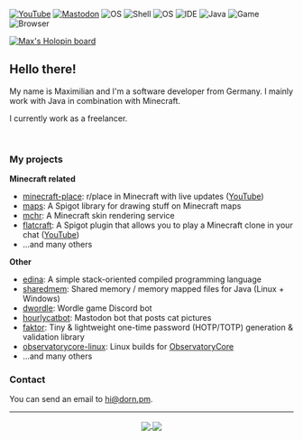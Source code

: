 <!--![Cat](https://github.com/RealCerus/RealCerus/blob/master/flying%20edina.gif?raw=true)-->
[![YouTube](https://img.shields.io/badge/YouTube-Cerusss-informational?style=flat&logo=youtube&logoColor=white&color=FF0000)](https://youtube.com/Cerusss) [![Mastodon](https://img.shields.io/badge/Mastodon-%40cerus%40chaos.social-informational?style=flat&logo=mastodon&logoColor=white&color=6265ff)](https://chaos.social/@cerus) ![OS](https://img.shields.io/badge/OS-Arch-informational?style=flat&logo=archlinux&logoColor=white&color=777777) ![Shell](https://img.shields.io/badge/Shell-Zsh-informational?style=flat&logo=linux&logoColor=white&color=777777) ![OS](https://img.shields.io/badge/Desktop-KDE-informational?style=flat&logo=kde&logoColor=white&color=777777) ![IDE](https://img.shields.io/badge/IDE-IntelliJ-informational?style=flat&logo=intellijidea&logoColor=white&color=777777) ![Java](https://img.shields.io/badge/Lang-Java-informational?style=flat&logo=java&logoColor=white&color=777777) ![Game](https://img.shields.io/badge/Game-Minecraft-informational?style=flat&logo=mojangstudios&logoColor=white&color=777777) ![Browser](https://img.shields.io/badge/Browser-Brave-informational?style=flat&logo=brave&logoColor=white&color=777777)

[![Max's Holopin board](https://holopin.io/api/user/board?user=max)](https://holopin.io/@max)

## Hello there!

My name is Maximilian and I'm a software developer from Germany. I mainly work with Java in combination with Minecraft.

I currently work as a freelancer.

<br>

### My projects

**Minecraft related**
- [minecraft-place](https://github.com/cerus/minecraft-place): r/place in Minecraft with live updates ([YouTube](https://www.youtube.com/watch?v=vwLOoHHjgkg))
- [maps](https://github.com/cerus/maps): A Spigot library for drawing stuff on Minecraft maps
- [mchr](https://github.com/cerus/mchr): A Minecraft skin rendering service
- [flatcraft](https://github.com/cerus/flatcraft): A Spigot plugin that allows you to play a Minecraft clone in your chat ([YouTube](https://www.youtube.com/watch?v=pwk8rcLN4j8))
- ...and many others

**Other**
- [edina](https://github.com/cerus/edina): A simple stack-oriented compiled programming language
- [sharedmem](https://github.com/cerus/sharedmem): Shared memory / memory mapped files for Java (Linux + Windows)
- [dwordle](https://github.com/cerus/dwordle): Wordle game Discord bot
- [hourlycatbot](https://github.com/cerus/hourlycatbot): Mastodon bot that posts cat pictures
- [faktor](https://github.com/cerus/faktor): Tiny & lightweight one-time password (HOTP/TOTP) generation & validation library
- [observatorycore-linux](https://github.com/cerus/observatorycore-linux): Linux builds for [ObservatoryCore](https://github.com/Xjph/ObservatoryCore)
- ...and many others

### Contact

You can send an email to [hi@dorn.pm](mailto:hi@dorn.pm).

---

<p align="center">
  <a href="https://github.com/anuraghazra/github-readme-stats">
    <img align="center" src="https://github-readme-stats.vercel.app/api/top-langs/?username=cerus&theme=nord&layout=compact&show_icons=true" />
  </a>
  <a href="https://github.com/anuraghazra/github-readme-stats">
    <img align="center" src="https://github-readme-stats.vercel.app/api?username=cerus&show_icons=true&include_all_commits=true&count_private=true&theme=nord" />
  </a>
</p>
